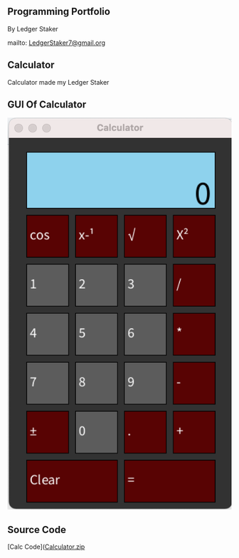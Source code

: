## Programming Portfolio 
By Ledger Staker

mailto: LedgerStaker7@gmail.org

## Calculator
Calculator made my Ledger Staker

## GUI Of Calculator
![Calc](https://github.com/LedgerStaker/Programming/blob/main/IMAGES/Calc.png?raw=true)

## Source Code
[Calc Code]([Calculator.zip](https://github.com/LedgerStaker/Programming/files/8755393/Calculator.zip)
